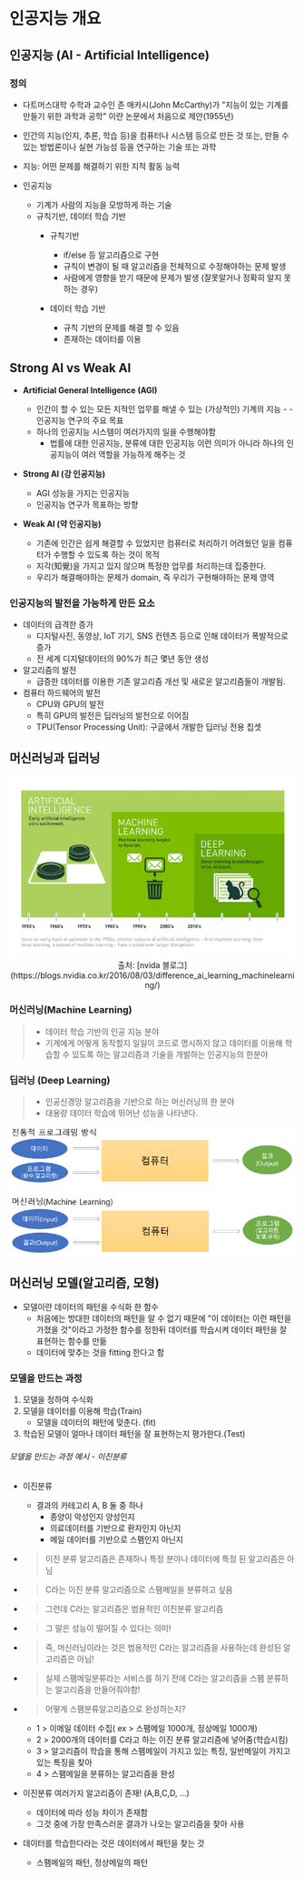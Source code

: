 # 인공지능 개요

## 인공지능 (AI - Artificial Intelligence) 
### 정의
- 다트머스대학 수학과 교수인 존 매카시(John McCarthy)가 "지능이 있는 기계를 만들기 위한 과학과 공학" 이란 논문에서 처음으로 제안(1955년)
- 인간의 지능(인지, 추론, 학습 등)을 컴퓨터나 시스템 등으로 만든 것 또는, 만들 수 있는 방법론이나 실현 가능성 등을 연구하는 기술 또는 과학

- 지능: 어떤 문제를 해결하기 위한 지적 활동 능력
- 인공지능
    - 기계가 사람의 지능을 모방하게 하는 기술
    - 규칙기반, 데이터 학습 기반
        - 규칙기반
            - if/else 등 알고리즘으로 구현
            - 규칙이 변경이 될 때 알고리즘을 전체적으로 수정해야하는 문제 발생
            - 사람에게 영향을 받기 때문에 문제가 발생 (잘못알거나 정확히 알지 못하는 경우)
        
        - 데이터 학습 기반
            - 규칙 기반의 문제를 해결 할 수 있음
            - 존재하는 데이터를 이용

## Strong AI vs Weak AI
- **Artificial General Intelligence (AGI)**
    - 인간이 할 수 있는 모든 지적인 업무를 해낼 수 있는 (가상적인) 기계의 지능 - - 인공지능 연구의 주요 목표
    - 하나의 인공지능 시스템이 여러가지의 일을 수행해야함
        - 법률에 대한 인공지능, 분류에 대한 인공지능 이런 의미가 아니라 하나의 인공지능이 여러 역할을 가능하게 해주는 것

- **Strong AI (강 인공지능)**
    - AGI 성능을 가지는 인공지능
    - 인공지능 연구가 목표하는 방향
    
- **Weak AI (약 인공지능)**
    - 기존에 인간은 쉽게 해결할 수 있었지만 컴퓨터로 처리하기 어려웠던 일을 컴퓨터가 수행할 수 있도록 하는 것이 목적
    - 지각(知覺)을 가지고 있지 않으며 특정한 업무를 처리하는데 집중한다.
    - 우리가 해결해야하는 문제가 domain, 즉 우리가 구현해야하는 문제 영역

### 인공지능의 발전을 가능하게 만든 요소
- 데이터의 급격한 증가
    - 디지털사진, 동영상, IoT 기기, SNS 컨텐츠 등으로 인해 데이터가 폭발적으로 증가 
    - 전 세계 디지털데이터의 90%가 최근 몇년 동안 생성 
- 알고리즘의 발전
    - 급증한 데이터를 이용한 기존 알고리즘 개선 및 새로운 알고리즘들이 개발됨.
- 컴퓨터 하드웨어의 발전
    - CPU와 GPU의 발전
    - 특히 GPU의 발전은 딥러닝의 발전으로 이어짐
    - TPU(Tensor Processing Unit): 구글에서 개발한 딥러닝 전용 칩셋

## 머신러닝과 딥러닝

<p align="center">
  <img src="./images/image.png">
  출처: [nvida 블로그](https://blogs.nvidia.co.kr/2016/08/03/difference_ai_learning_machinelearning/)
</p>

### 머신러닝(Machine Learning)
> - 데이터 학습 기반의 인공 지능 분야
> - 기계에게 어떻게 동작할지 일일이 코드로 명시하지 않고 데이터를 이용해 학습할 수 있도록 하는 알고리즘과 기술을 개발하는 인공지능의 한분야

### 딥러닝 (Deep Learning)
> - 인공신경망 알고리즘을 기반으로 하는 머신러닝의 한 분야 
> - 대용량 데이터 학습에 뛰어난 성능을 나타낸다. 

<p align="center">
  <img src="./images/image2.png">
</p>

## 머신러닝 모델(알고리즘, 모형)
- 모델이란 데이터의 패턴을 수식화 한 함수
    - 처음에는 방대한 데이터의 패턴을 알 수 없기 때문에 "이 데이터는 이런 패턴을 가졌을 것"이라고 가정한 함수를 정한뒤 데이터를 학습시켜 데이터 패턴을 잘 표현하는 함수를 만듦
    - 데이터에 맞추는 것을 fitting 한다고 함

### 모델을 만드는 과정
1. 모델을 정하여 수식화 
2. 모델을 데이터를 이용해 학습(Train) 
    - 모델을 데이터의 패턴에 맞춘다. (fit)
3. 학습된 모델이 얼마나 데이터 패턴을 잘 표현하는지 평가한다.(Test)

###### 모델을 만드는 과정 예시 - 이진분류

- 이진분류
    -   결과의 카테고리 A, B 둘 중 하나 <br>
        - 종양이 악성인지 양성인지<br>
        - 의료데이터를 기반으로 환자인지 아닌지<br>
        - 메일 데이터를 기반으로 스팸인지 아닌지<br>
    
- > 이진 분류 알고리즘은 존재하나 특정 분야나 데이터에 특정 된 알고리즘은 아님<br>
- > C라는 이진 분류 알고리즘으로 스팸메일을 분류하고 싶음<br>
- > 그런데 C라는 알고리즘은 범용적인 이진분류 알고리즘<br>
- > 그 말은 성능이 떨어질 수 있다는 의미!<br>

- > 즉, 머신러닝이라는 것은 범용적인 C라는 알고리즘을 사용하는데 완성된 알고리즘은 아님! <br>
- > 실제 스팸메일분류라는 서비스를 하기 전에 C라는 알고리즘을 스팸 분류하는 알고리즘을 만들어줘야함!<br>

- >어떻게 스팸분류알고리즘으로 완성하는지?<br>
   - 1 > 이메일 데이터 수집( ex > 스팸메일 1000개, 정상메일 1000개)
   - 2 > 2000개의 데이터를 C라고 하는 이진 분류 알고리즘에 넣어줌(학습시킴)
   - 3 > 알고리즘이 학습을 통해 스팸메일이 가지고 있는 특징, 일반메일이 가지고 있는 특징을 찾아
   - 4 > 스팸메일을 분류하는 알고리즘을 완성
   
   
   
- 이진분류 여러가지 알고리즘이 존재! (A,B,C,D, ...) <br>
     - 데이터에 따라 성능 차이가 존재함<br>
     - 그것 중에 가장 만족스러운 결과가 나오는 알고리즘을 찾아 사용<br>
     
     
     
- 데이터를 학습한다라는 것은 데이터에서 패턴을 찾는 것 <br>
    - 스팸메일의 패턴, 정상메일의 패턴 <br>